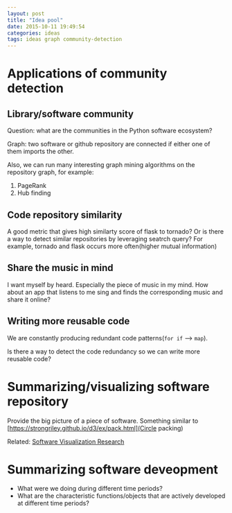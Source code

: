 ```yaml
---
layout: post
title: "Idea pool"
date: 2015-10-11 19:49:54
categories: ideas
tags: ideas graph community-detection
---
```


# Applications of community detection 

## Library/software community

Question: what are the communities in the Python software ecosystem?

Graph: two software or github repository are connected if either one of them imports the other.

Also, we can run many interesting graph mining algorithms on the repository graph, for example:

1. PageRank
2. Hub finding


## Code repository similarity

A good metric that gives high similarty score of flask to tornado? Or is there a way to detect similar repositories by leveraging seatrch query? For example, tornado and flask occurs more often(higher mutual information)

## Share the music in mind

I want myself by heard. Especially the piece of music in my mind. How about an app that listens to me sing and finds the corresponding music and share it online?


## Writing more reusable code

We are constantly producing redundant code patterns(`for if` --> `map`).

Is there a way to detect the code redundancy so we can write more reusable code?


# Summarizing/visualizing software repository

Provide the big picture of a piece of software. Something similar to [https://strongriley.github.io/d3/ex/pack.html](Circle packing)

Related: [Software Visualization Research](http://vidi.cs.ucdavis.edu/research/softvis)

# Summarizing software deveopment

- What were we doing during different time periods?
- What are the characteristic functions/objects that are actively developed at different time periods?
